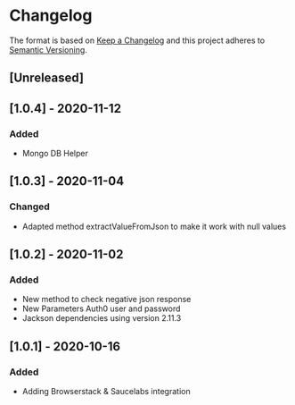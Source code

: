 # Changelog

The format is based on [Keep a Changelog](http://keepachangelog.com/en/1.0.0/)
and this project adheres to [Semantic Versioning](http://semver.org/spec/v2.0.0.html).

## [Unreleased]

## [1.0.4] - 2020-11-12
### Added
- Mongo DB Helper

## [1.0.3] - 2020-11-04
### Changed
- Adapted method extractValueFromJson to make it work with null values

## [1.0.2] - 2020-11-02
### Added
- New method to check negative json response
- New Parameters Auth0 user and password
- Jackson dependencies using version 2.11.3

## [1.0.1] - 2020-10-16
### Added
- Adding Browserstack & Saucelabs integration
